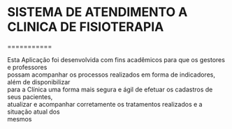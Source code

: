 # SISTEMA DE ATENDIMENTO A CLINICA DE FISIOTERAPIA
===========

Esta Aplicação foi desenvolvida com fins acadêmicos para que os gestores e professores<br/>
possam acompanhar os processos realizados em forma de indicadores, além de disponibilizar<br/>
para a Clínica uma forma mais segura e ágil de efetuar os cadastros de seus pacientes,<br/>
atualizar e acompanhar corretamente os tratamentos realizados e a situação atual dos<br/>
mesmos

